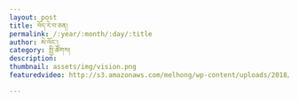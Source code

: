 ```yaml
---
layout: post
title: བོད་རེ་བ་ཅན།
permalink: /:year/:month/:day/:title
author: མེ་ལོང་།
category: སྤྱི་ཚོགས།
description: 
thumbnail: assets/img/vision.png
featuredvideo: http://s3.amazonaws.com/melhong/wp-content/uploads/2018/05/24141702/Vision-.mp4

---
```



